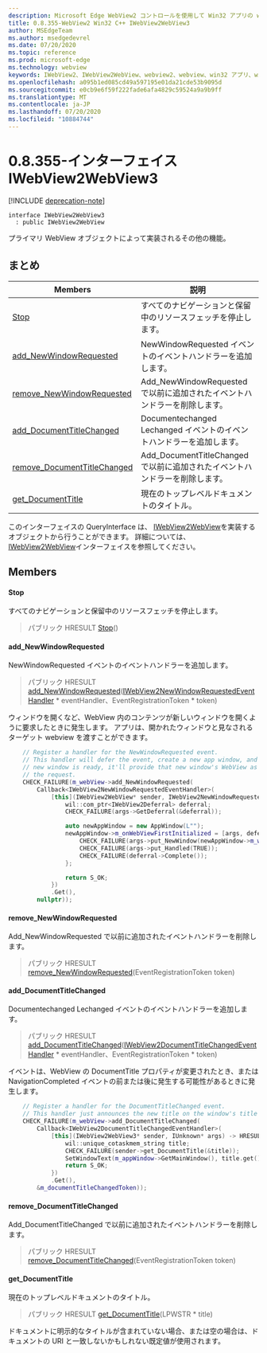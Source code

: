 ```yaml
---
description: Microsoft Edge WebView2 コントロールを使用して Win32 アプリの web コンテンツをホストする
title: 0.8.355-WebView2 Win32 C++ IWebView2WebView3
author: MSEdgeTeam
ms.author: msedgedevrel
ms.date: 07/20/2020
ms.topic: reference
ms.prod: microsoft-edge
ms.technology: webview
keywords: IWebView2、IWebView2WebView、webview2、webview、win32 アプリ、win32、edge
ms.openlocfilehash: a095b1ed085cd49a597195e01da21cde53b9095d
ms.sourcegitcommit: e0cb9e6f59f222fade6afa4829c59524a9a9b9ff
ms.translationtype: MT
ms.contentlocale: ja-JP
ms.lasthandoff: 07/20/2020
ms.locfileid: "10884744"
---
```

# 0.8.355-インターフェイス IWebView2WebView3 

[!INCLUDE [deprecation-note](../../includes/deprecation-note.md)]

```
interface IWebView2WebView3
  : public IWebView2WebView
```

プライマリ WebView オブジェクトによって実装されるその他の機能。

## まとめ

 Members                        | 説明
--------------------------------|---------------------------------------------
[Stop](#stop) | すべてのナビゲーションと保留中のリソースフェッチを停止します。
[add_NewWindowRequested](#add_newwindowrequested) | NewWindowRequested イベントのイベントハンドラーを追加します。
[remove_NewWindowRequested](#remove_newwindowrequested) | Add_NewWindowRequested で以前に追加されたイベントハンドラーを削除します。
[add_DocumentTitleChanged](#add_documenttitlechanged) | Documentechanged Lechanged イベントのイベントハンドラーを追加します。
[remove_DocumentTitleChanged](#remove_documenttitlechanged) | Add_DocumentTitleChanged で以前に追加されたイベントハンドラーを削除します。
[get_DocumentTitle](#get_documenttitle) | 現在のトップレベルドキュメントのタイトル。

このインターフェイスの QueryInterface は、 [IWebView2WebView](IWebView2WebView.md)を実装するオブジェクトから行うことができます。 詳細については、 [IWebView2WebView](IWebView2WebView.md)インターフェイスを参照してください。

## Members

#### Stop 

すべてのナビゲーションと保留中のリソースフェッチを停止します。

> パブリック HRESULT [Stop](#stop)()

#### add_NewWindowRequested 

NewWindowRequested イベントのイベントハンドラーを追加します。

> パブリック HRESULT [add_NewWindowRequested](#add_newwindowrequested)([IWebView2NewWindowRequestedEventHandler](IWebView2NewWindowRequestedEventHandler.md) * eventHandler、EventRegistrationToken * token)

ウィンドウを開くなど、WebView 内のコンテンツが新しいウィンドウを開くように要求したときに発生します。 アプリは、開かれたウィンドウと見なされるターゲット webview を渡すことができます。

```cpp
    // Register a handler for the NewWindowRequested event.
    // This handler will defer the event, create a new app window, and then once the
    // new window is ready, it'll provide that new window's WebView as the response to
    // the request.
    CHECK_FAILURE(m_webView->add_NewWindowRequested(
        Callback<IWebView2NewWindowRequestedEventHandler>(
            [this](IWebView2WebView* sender, IWebView2NewWindowRequestedEventArgs* args) {
                wil::com_ptr<IWebView2Deferral> deferral;
                CHECK_FAILURE(args->GetDeferral(&deferral));

                auto newAppWindow = new AppWindow(L"");
                newAppWindow->m_onWebViewFirstInitialized = [args, deferral, newAppWindow]() {
                    CHECK_FAILURE(args->put_NewWindow(newAppWindow->m_webView.get()));
                    CHECK_FAILURE(args->put_Handled(TRUE));
                    CHECK_FAILURE(deferral->Complete());
                };

                return S_OK;
            })
            .Get(),
        nullptr));
```

#### remove_NewWindowRequested 

Add_NewWindowRequested で以前に追加されたイベントハンドラーを削除します。

> パブリック HRESULT [remove_NewWindowRequested](#remove_newwindowrequested)(EventRegistrationToken token)

#### add_DocumentTitleChanged 

Documentechanged Lechanged イベントのイベントハンドラーを追加します。

> パブリック HRESULT [add_DocumentTitleChanged](#add_documenttitlechanged)([IWebView2DocumentTitleChangedEventHandler](IWebView2DocumentTitleChangedEventHandler.md) * eventHandler、EventRegistrationToken * token)

イベントは、WebView の DocumentTitle プロパティが変更されたとき、または NavigationCompleted イベントの前または後に発生する可能性があるときに発生します。

```cpp
    // Register a handler for the DocumentTitleChanged event.
    // This handler just announces the new title on the window's title bar.
    CHECK_FAILURE(m_webView->add_DocumentTitleChanged(
        Callback<IWebView2DocumentTitleChangedEventHandler>(
            [this](IWebView2WebView3* sender, IUnknown* args) -> HRESULT {
                wil::unique_cotaskmem_string title;
                CHECK_FAILURE(sender->get_DocumentTitle(&title));
                SetWindowText(m_appWindow->GetMainWindow(), title.get());
                return S_OK;
            })
            .Get(),
        &m_documentTitleChangedToken));
```

#### remove_DocumentTitleChanged 

Add_DocumentTitleChanged で以前に追加されたイベントハンドラーを削除します。

> パブリック HRESULT [remove_DocumentTitleChanged](#remove_documenttitlechanged)(EventRegistrationToken token)

#### get_DocumentTitle 

現在のトップレベルドキュメントのタイトル。

> パブリック HRESULT [get_DocumentTitle](#get_documenttitle)(LPWSTR * title)

ドキュメントに明示的なタイトルが含まれていない場合、または空の場合は、ドキュメントの URI と一致しないかもしれない既定値が使用されます。

